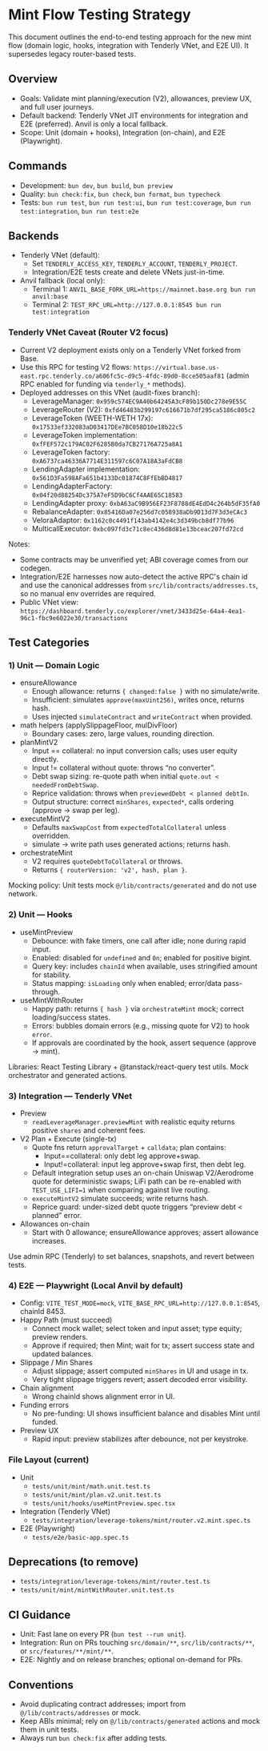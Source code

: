 # Mint Flow Testing Strategy

This document outlines the end-to-end testing approach for the new mint flow (domain logic, hooks, integration with Tenderly VNet, and E2E UI). It supersedes legacy router-based tests.

## Overview

- Goals: Validate mint planning/execution (V2), allowances, preview UX, and full user journeys.
- Default backend: Tenderly VNet JIT environments for integration and E2E (preferred). Anvil is only a local fallback.
- Scope: Unit (domain + hooks), Integration (on-chain), and E2E (Playwright).

## Commands

- Development: `bun dev`, `bun build`, `bun preview`
- Quality: `bun check:fix`, `bun check`, `bun format`, `bun typecheck`
- Tests: `bun run test`, `bun run test:ui`, `bun run test:coverage`, `bun run test:integration`, `bun run test:e2e`

## Backends

- Tenderly VNet (default):
  - Set `TENDERLY_ACCESS_KEY`, `TENDERLY_ACCOUNT`, `TENDERLY_PROJECT`.
  - Integration/E2E tests create and delete VNets just-in-time.
- Anvil fallback (local only):
  - Terminal 1: `ANVIL_BASE_FORK_URL=https://mainnet.base.org bun run anvil:base`
  - Terminal 2: `TEST_RPC_URL=http://127.0.0.1:8545 bun run test:integration`

### Tenderly VNet Caveat (Router V2 focus)

- Current V2 deployment exists only on a Tenderly VNet forked from Base.
- Use this RPC for testing V2 flows: `https://virtual.base.us-east.rpc.tenderly.co/a606fc5c-d9c5-4fdc-89d0-8cce505aaf81` (admin RPC enabled for funding via `tenderly_*` methods).
- Deployed addresses on this VNet (audit-fixes branch):
  - LeverageManager: `0x959c574EC9A40b64245A3cF89b150Dc278e9E55C`
  - LeverageRouter (V2): `0xfd46483b299197c616671b7df295ca5186c805c2`
  - LeverageToken (WEETH-WETH 17x): `0x17533ef332083aD03417DEe7BC058D10e18b22c5`
  - LeverageToken implementation: `0xfFEF572c179AC02F6285B0da7CB27176A725a8A1`
  - LeverageToken factory: `0xA6737ca46336A7714E311597c6C07A18A3aFdCB8`
  - LendingAdapter implementation: `0x561D3Fa598AFa651b4133Dc01874C8FfEbBD4817`
  - LendingAdapterFactory: `0x04f20d88254Dc375A7eF5D9bC6Cf4AAE65C18583`
  - LendingAdapter proxy: `0xbA63aC9B956EF23F8788dE4EdD4c264b5dF35fA0`
  - RebalanceAdapter: `0x85416Da07e256d7c058938aDb9D13d7F3d3eCAc3`
  - VeloraAdaptor: `0x1162c0c4491f143ab4142e4c3d349bcb8df77b96`
  - MulticallExecutor: `0xbc097fd3c71c8ec436d8d81e13bceac207fd72cd`

Notes:
- Some contracts may be unverified yet; ABI coverage comes from our codegen.
- Integration/E2E harnesses now auto-detect the active RPC's chain id and use the canonical addresses from `src/lib/contracts/addresses.ts`, so no manual env overrides are required.
- Public VNet view: `https://dashboard.tenderly.co/explorer/vnet/3433d25e-64a4-4ea1-96c1-fbc9e6022e30/transactions`

## Test Categories

### 1) Unit — Domain Logic
- ensureAllowance
  - Enough allowance: returns `{ changed:false }` with no simulate/write.
  - Insufficient: simulates `approve(maxUint256)`, writes once, returns hash.
  - Uses injected `simulateContract` and `writeContract` when provided.
- math helpers (applySlippageFloor, mulDivFloor)
  - Boundary cases: zero, large values, rounding direction.
- planMintV2
  - Input == collateral: no input conversion calls; uses user equity directly.
  - Input != collateral without quote: throws “no converter”.
  - Debt swap sizing: re-quote path when initial `quote.out < neededFromDebtSwap`.
  - Reprice validation: throws when `previewedDebt < planned debtIn`.
  - Output structure: correct `minShares`, `expected*`, calls ordering (approve → swap per leg).
- executeMintV2
  - Defaults `maxSwapCost` from `expectedTotalCollateral` unless overridden.
  - simulate → write path uses generated actions; returns hash.
- orchestrateMint
  - V2 requires `quoteDebtToCollateral` or throws.
  - Returns `{ routerVersion: 'v2', hash, plan }`.

Mocking policy: Unit tests mock `@/lib/contracts/generated` and do not use network.

### 2) Unit — Hooks

- useMintPreview
  - Debounce: with fake timers, one call after idle; none during rapid input.
  - Enabled: disabled for `undefined` and `0n`; enabled for positive bigint.
  - Query key: includes `chainId` when available, uses stringified amount for stability.
  - Status mapping: `isLoading` only when enabled; error/data pass-through.
- useMintWithRouter
  - Happy path: returns `{ hash }` via `orchestrateMint` mock; correct loading/success states.
  - Errors: bubbles domain errors (e.g., missing quote for V2) to hook `error`.
  - If approvals are coordinated by the hook, assert sequence (approve → mint).

Libraries: React Testing Library + @tanstack/react-query test utils. Mock orchestrator and generated actions.

### 3) Integration — Tenderly VNet

- Preview
  - `readLeverageManager.previewMint` with realistic equity returns positive `shares` and coherent fees.
- V2 Plan + Execute (single-tx)
  - Quote fns return `approvalTarget` + `calldata`; plan contains:
    - Input==collateral: only debt leg approve+swap.
    - Input!=collateral: input leg approve+swap first, then debt leg.
  - Default integration setup uses an on-chain Uniswap V2/Aerodrome quote for deterministic swaps; LiFi path can be re-enabled with `TEST_USE_LIFI=1` when comparing against live routing.
  - `executeMintV2` simulate succeeds; write returns hash.
  - Reprice guard: under-sized debt quote triggers “preview debt < planned” error.
- Allowances on-chain
  - Start with 0 allowance; ensureAllowance approves; assert allowance increases.

Use admin RPC (Tenderly) to set balances, snapshots, and revert between tests.

### 4) E2E — Playwright (Local Anvil by default)

- Config: `VITE_TEST_MODE=mock`, `VITE_BASE_RPC_URL=http://127.0.0.1:8545`, chainId 8453.
- Happy Path (must succeed)
  - Connect mock wallet; select token and input asset; type equity; preview renders.
  - Approve if required; then Mint; wait for tx; assert success state and updated balances.
- Slippage / Min Shares
  - Adjust slippage; assert computed `minShares` in UI and usage in tx.
  - Very tight slippage triggers revert; assert decoded error visibility.
- Chain alignment
  - Wrong chainId shows alignment error in UI.
- Funding errors
  - No pre-funding: UI shows insufficient balance and disables Mint until funded.
- Preview UX
  - Rapid input: preview stabilizes after debounce, not per keystroke.

### File Layout (current)

- Unit
  - `tests/unit/mint/math.unit.test.ts`
  - `tests/unit/mint/plan.v2.unit.test.ts`
  - `tests/unit/hooks/useMintPreview.spec.tsx`
- Integration (Tenderly VNet)
  - `tests/integration/leverage-tokens/mint/router.v2.mint.spec.ts`
- E2E (Playwright)
  - `tests/e2e/basic-app.spec.ts`

## Deprecations (to remove)

- `tests/integration/leverage-tokens/mint/router.test.ts`
- `tests/unit/mint/mintWithRouter.unit.test.ts`

## CI Guidance

- Unit: Fast lane on every PR (`bun test --run unit`).
- Integration: Run on PRs touching `src/domain/**`, `src/lib/contracts/**`, or `src/features/**/mint/**`.
- E2E: Nightly and on release branches; optional on-demand for PRs.

## Conventions

- Avoid duplicating contract addresses; import from `@/lib/contracts/addresses` or mock.
- Keep ABIs minimal; rely on `@/lib/contracts/generated` actions and mock them in unit tests.
- Always run `bun check:fix` after adding tests.
